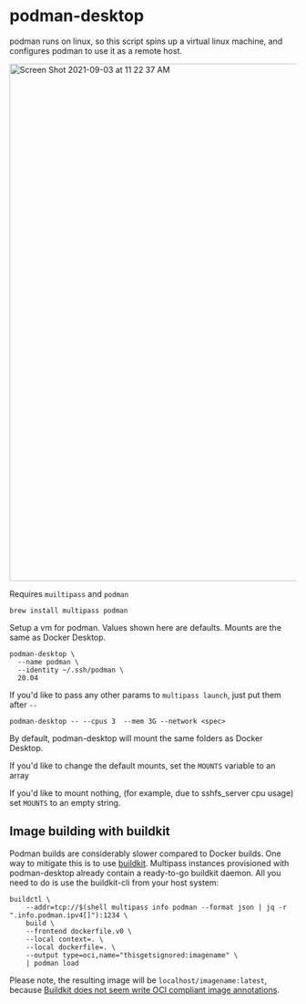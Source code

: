 # podman-desktop

podman runs on linux, so this script spins up a virtual linux machine, and configures podman to use it as a remote host.

<img width="907" alt="Screen Shot 2021-09-03 at 11 22 37 AM" src="https://user-images.githubusercontent.com/32407/132029535-20ab9aac-6c8d-440e-9122-660363e7f10a.png">

Requires `muiltipass` and `podman`

    brew install multipass podman

Setup a vm for podman. Values shown here are defaults. Mounts are the same as Docker Desktop.

    podman-desktop \
      --name podman \
      --identity ~/.ssh/podman \
      20.04

If you'd like to pass any other params to `multipass launch`, just put them after `--`

    podman-desktop -- --cpus 3  --mem 3G --network <spec>

By default, podman-desktop will mount the same folders as Docker Desktop.

If you'd like to change the default mounts, set the `MOUNTS` variable to an array

If you'd like to mount nothing, (for example, due to sshfs_server cpu usage) set `MOUNTS` to an empty string.


## Image building with buildkit

Podman builds are considerably slower compared to Docker builds. One way to mitigate this is to use [buildkit](https://github.com/moby/buildkit). Multipass instances provisioned with podman-desktop already contain a ready-to-go buildkit daemon. All you need to do is use the buildkit-cli from your host system:

	buildctl \
		--addr=tcp://$(shell multipass info podman --format json | jq -r ".info.podman.ipv4[]"):1234 \
		build \
		--frontend dockerfile.v0 \
		--local context=. \
		--local dockerfile=. \
		--output type=oci,name="thisgetsignored:imagename" \                                                                                               
		| podman load
	

Please note, the resulting image will be `localhost/imagename:latest`, because [Buildkit does not seem write OCI compliant image annotations](https://github.com/containers/podman/issues/12560#issuecomment-990826349-permalink).
